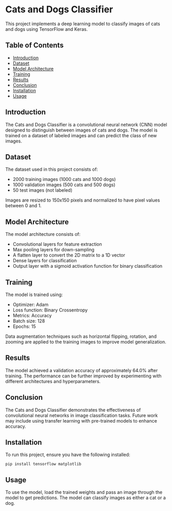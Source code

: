 
<body>
    <h1>Cats and Dogs Classifier</h1>
    <p>This project implements a deep learning model to classify images of cats and dogs using TensorFlow and Keras.</p>

<h2>Table of Contents</h2>
    <ul>
        <li><a href="#introduction">Introduction</a></li>
        <li><a href="#dataset">Dataset</a></li>
        <li><a href="#model-architecture">Model Architecture</a></li>
        <li><a href="#training">Training</a></li>
        <li><a href="#results">Results</a></li>
        <li><a href="#conclusion">Conclusion</a></li>
        <li><a href="#installation">Installation</a></li>
        <li><a href="#usage">Usage</a></li>
    </ul>

<h2 id="introduction">Introduction</h2>
<p>The Cats and Dogs Classifier is a convolutional neural network (CNN) model designed to distinguish between images of cats and dogs. The model is trained on a dataset of labeled images and can predict the class of new images.</p>

<h2 id="dataset">Dataset</h2>
<p>The dataset used in this project consists of:</p>
<ul>
    <li>2000 training images (1000 cats and 1000 dogs)</li>
    <li>1000 validation images (500 cats and 500 dogs)</li>
    <li>50 test images (not labeled)</li>
</ul>
<p>Images are resized to 150x150 pixels and normalized to have pixel values between 0 and 1.</p>

<h2 id="model-architecture">Model Architecture</h2>
<p>The model architecture consists of:</p>
<ul>
    <li>Convolutional layers for feature extraction</li>
    <li>Max pooling layers for down-sampling</li>
    <li>A flatten layer to convert the 2D matrix to a 1D vector</li>
    <li>Dense layers for classification</li>
    <li>Output layer with a sigmoid activation function for binary classification</li>
</ul>

<h2 id="training">Training</h2>
<p>The model is trained using:</p>
<ul>
    <li>Optimizer: Adam</li>
    <li>Loss function: Binary Crossentropy</li>
    <li>Metrics: Accuracy</li>
    <li>Batch size: 128</li>
    <li>Epochs: 15</li>
</ul>
<p>Data augmentation techniques such as horizontal flipping, rotation, and zooming are applied to the training images to improve model generalization.</p>

<h2 id="results">Results</h2>
<p>The model achieved a validation accuracy of approximately 64.0% after training. The performance can be further improved by experimenting with different architectures and hyperparameters.</p>

<h2 id="conclusion">Conclusion</h2>
<p>The Cats and Dogs Classifier demonstrates the effectiveness of convolutional neural networks in image classification tasks. Future work may include using transfer learning with pre-trained models to enhance accuracy.</p>

<h2 id="installation">Installation</h2>
<p>To run this project, ensure you have the following installed:</p>
<pre><code>pip install tensorflow matplotlib</code></pre>

<h2 id="usage">Usage</h2>
<p>To use the model, load the trained weights and pass an image through the model to get predictions. The model can classify images as either a cat or a dog.</p>
</body>
</html>
